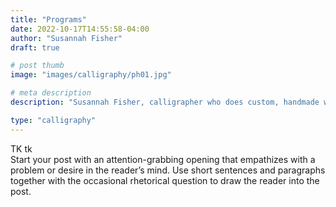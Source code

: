 ```yaml
---
title: "Programs"
date: 2022-10-17T14:55:58-04:00
author: "Susannah Fisher"
draft: true

# post thumb
image: "images/calligraphy/ph01.jpg"

# meta description
description: "Susannah Fisher, calligrapher who does custom, handmade work, mostly for weddings and other events"

type: "calligraphy"
---
```


<figcaption>TK tk</figcaption>
Start your post with an attention-grabbing opening that empathizes with a problem or desire in the reader’s mind. Use short sentences and paragraphs together with the occasional rhetorical question to draw the reader into the post. 

